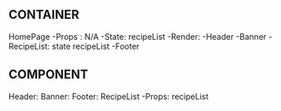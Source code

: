 ## CONTAINER
HomePage
    -Props : N/A
    -State: recipeList
    -Render:
        -Header
        -Banner
        -RecipeList: state recipeList
        -Footer



## COMPONENT
Header: 
Banner:
Footer:
RecipeList
    -Props: recipeList

